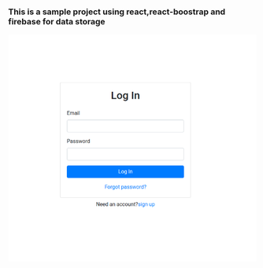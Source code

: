 ### This is a sample project using react,react-boostrap and firebase for data storage

![Live site preview](site.png)